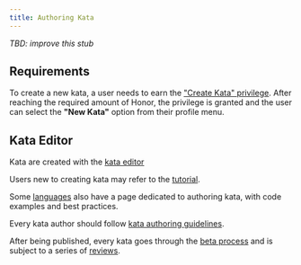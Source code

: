 ```yaml
---
title: Authoring Kata
---
```


_TBD: improve this stub_

## Requirements

To create a new kata, a user needs to earn the ["Create Kata" privilege][reference-privileges]. After reaching the required amount of Honor, the privilege is granted and the user can select the **"New Kata"** option from their profile menu.


## Kata Editor

Kata are created with the [kata editor](/references/ui/kata-editor/)

Users new to creating kata may refer to the [tutorial](/authoring/kata/create-first-kata/).

Some [languages](/languages/) also have a page dedicated to authoring kata, with code examples and best practices.

Every kata author should follow [kata authoring guidelines](/authoring/guidelines/kata/).

After being published, every kata goes through the [beta process](/concepts/kata/beta-process/) and is subject to a series of [reviews](/curating/kata/).


[reference-privileges]: /gamification/privileges/
[docs-curating]: /curating/
